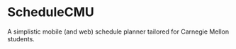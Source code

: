 ScheduleCMU
===========

A simplistic mobile (and web) schedule planner tailored for Carnegie Mellon students.